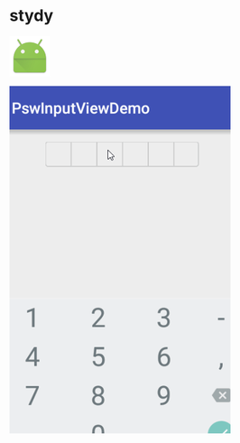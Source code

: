 # stydy


![gif](https://raw.githubusercontent.com/xiaotianzhen/stydy/master/menu/src/main/res/mipmap-hdpi/ic_launcher.png)

 ![](pic/hello.gif)

